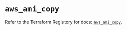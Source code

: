 # `aws_ami_copy`

Refer to the Terraform Registory for docs: [`aws_ami_copy`](https://registry.terraform.io/providers/hashicorp/aws/5.22.0/docs/resources/ami_copy).
